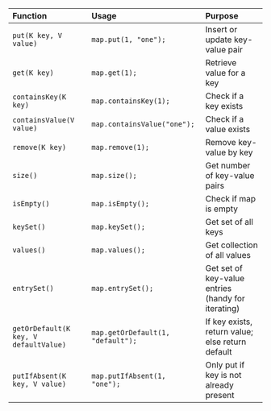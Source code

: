 
| Function | Usage | Purpose |
|:---------|:------|:--------|
| `put(K key, V value)` | `map.put(1, "one");` | Insert or update key-value pair |
| `get(K key)` | `map.get(1);` | Retrieve value for a key |
| `containsKey(K key)` | `map.containsKey(1);` | Check if a key exists |
| `containsValue(V value)` | `map.containsValue("one");` | Check if a value exists |
| `remove(K key)` | `map.remove(1);` | Remove key-value by key |
| `size()` | `map.size();` | Get number of key-value pairs |
| `isEmpty()` | `map.isEmpty();` | Check if map is empty |
| `keySet()` | `map.keySet();` | Get set of all keys |
| `values()` | `map.values();` | Get collection of all values |
| `entrySet()` | `map.entrySet();` | Get set of key-value entries (handy for iterating) |
| `getOrDefault(K key, V defaultValue)` | `map.getOrDefault(1, "default");` | If key exists, return value; else return default |
| `putIfAbsent(K key, V value)` | `map.putIfAbsent(1, "one");` | Only put if key is not already present |
